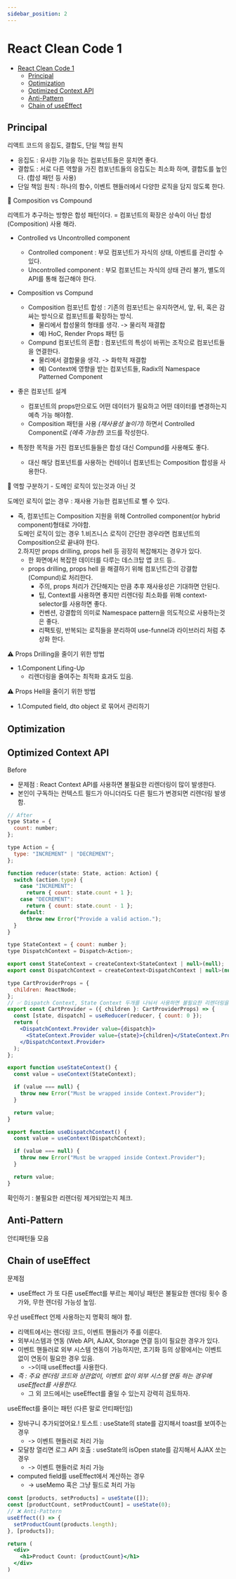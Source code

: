 ```yaml
---
sidebar_position: 2
---
```


# React Clean Code 1

- [React Clean Code 1](#react-clean-code-1)
  - [Principal](#principal)
  - [Optimization](#optimization)
  - [Optimized Context API](#optimized-context-api)
  - [Anti-Pattern](#anti-pattern)
  - [Chain of useEffect](#chain-of-useeffect)


## Principal  

리액트 코드의 응집도, 결합도, 단일 책임 원칙  
- 응집도 : 유사한 기능을 하는 컴포넌트들은 뭉치면 좋다.  
- 결합도 : 서로 다른 역할을 가진 컴포넌트들의 응집도는 최소화 하며, 결합도를 높인다. (합성 패턴 등 사용)   
- 단일 책임 원칙 : 하나의 함수, 이벤트 핸들러에서 다양한 로직을 담지 않도록 한다.  


🧠 Composition vs Compound

리액트가 추구하는 방향은 합성 패턴이다. = 컴포넌트의 확장은 상속이 아닌 합성(Composition) 사용 해라.  
- Controlled vs Uncontrolled component 
  - Controlled component : 부모 컴포넌트가 자식의 상태, 이벤트를 관리할 수 있다.  
  - Uncontrolled component : 부모 컴포넌트는 자식의 상태 관리 불가, 별도의 API를 통해 접근해야 한다.  

- Composition vs Compund  
  - Composition 컴포넌트 합성 : 기존의 컴포넌트는 유지하면서, 앞, 뒤, 혹은 감싸는 방식으로 컴포넌트를 확장하는 방식.   
    - 물리에서 합성물의 형태를 생각. -> 물리적 재결합  
    - 예) HoC, Render Props 패턴 등  
  - Compund 컴포넌트의 혼합 : 컴포넌트의 특성이 바뀌는 조작으로 컴포넌트들을 연결한다.  
    - 물리에서 결합물을 생각. -> 화학적 재결합  
    - 예) Context에 영향을 받는 컴포넌트들, Radix의 Namespace Patterned Component  

- 좋은 컴포넌트 설계
  - 컴포넌트의 props만으로도 어떤 데이터가 필요하고 어떤 데이터를 변경하는지 예측 가능 해야함.  
  - Composition 패턴을 사용 *(재사용성 높이기)* 하면서 Controlled Component로 *(에측 가능한)* 코드를 작성한다.   

- 특정한 목적을 가진 컴포넌트들들은 합성 대신 Compund를 사용해도 좋다.  
  - 대신 해당 컴포넌트를 사용하는 컨테이너 컴포넌트는 Composition 합성을 사용한다.  


🧠 역할 구분하기 - 도메인 로직이 있는것과 아닌 것  

도메인 로직이 없는 경우 : 재사용 가능한 컴포넌트로 뺄 수 있다.  
- 즉, 컴포넌트는 Composition 지원을 위해 Controlled component(or hybrid component)형태로 가야함.  
도메인 로직이 있는 경우 
  1.비즈니스 로직이 간단한 경우라면 컴포넌트의 Composition으로 끝내야 한다.    
  2.하지만 props drilling, props hell 등 굉장히 복잡해지는 경우가 있다.  
    - 한 화면에서 복잡한 데이터를 다루는 데스크탑 앱 코드 등..  
    - props drilling, props hell 을 해결하기 위해 컴포넌트간의 강결합(Compund)로 처리한다.
      - 주의, props 처리가 간단해지는 만큼 추후 재사용성은 기대하면 안된다.  
      - 팁, Context를 사용하면 좋지만 리렌더링 최소화를 위해 context-selector를 사용하면 좋다.  
      - 컨벤션, 강결합의 의미로 Namespace pattern을 의도적으로 사용하는것은 좋다.  
      - 리팩토링, 반복되는 로직들을 분리하여 use-funnel과 라이브러리 처럼 추상화 한다.  

⚠️ Props Drilling을 줄이기 위한 방법  
- 1.Component Lifing-Up
  - 리렌더링을 줄여주는 최적화 효과도 있음.  

⚠️ Props Hell을 줄이기 위한 방법  
- 1.Computed field, dto object 로 묶어서 관리하기  

## Optimization  

## Optimized Context API

Before
- 문제점 : React Context API를 사용하면 불필요한 리렌더링이 많이 발생한다.  
- 본인이 구독하는 컨텍스트 필드가 아니더라도 다른 필드가 변경되면 리렌더링 발생함.  

```jsx
// After
type State = {
  count: number;
};

type Action = {
  type: "INCREMENT" | "DECREMENT";
};

function reducer(state: State, action: Action) {
  switch (action.type) {
    case "INCREMENT":
      return { count: state.count + 1 };
    case "DECREMENT":
      return { count: state.count - 1 };
    default:
      throw new Error("Provide a valid action.");
  }
}

type StateContext = { count: number };
type DispatchContext = Dispatch<Action>;

export const StateContext = createContext<StateContext | null>(null);
export const DispatchContext = createContext<DispatchContext | null>(null);

type CartProviderProps = {
  children: ReactNode;
};
// ✅ Dispatch Context, State Context 두개를 나눠서 사용하면 불필요한 리렌더링을 방지
export const CartProvider = ({ children }: CartProviderProps) => {
  const [state, dispatch] = useReducer(reducer, { count: 0 });
  return (
    <DispatchContext.Provider value={dispatch}>
      <StateContext.Provider value={state}>{children}</StateContext.Provider>
    </DispatchContext.Provider>
  );
};

export function useStateContext() {
  const value = useContext(StateContext);

  if (value === null) {
    throw new Error("Must be wrapped inside Context.Provider");
  }

  return value;
}

export function useDispatchContext() {
  const value = useContext(DispatchContext);

  if (value === null) {
    throw new Error("Must be wrapped inside Context.Provider");
  }

  return value;
}

```

확인하기 : 불필요한 리렌더링 제거되었는지 체크.  

## Anti-Pattern 

안티패턴들 모음  

## Chain of useEffect   

문제점 
- useEffect 가 또 다른 useEffect를 부르는 체이닝 패턴은 불필요한 렌더링 횟수 증가와, 무한 렌더링 가능성 높임.   

우선 useEffect 언제 사용하는지 명확히 해야 함.  
- 리액트에서는 렌더링 코드, 이벤트 핸들러가 주를 이룬다.  
- 외부시스템과 연동 (Web API, AJAX, Storage 연결 등)이 필요한 경우가 있다.  
- 이벤트 핸들러로 외부 시스템 연동이 가능하지만, 초기화 등의 상황에서는 이벤트 없이 연동이 필요한 경우 있음.  
  - ->이때 useEffect를 사용한다.
- *즉 : 주요 렌더링 코드와 상관없이, 이벤트 없이 외부 시스템 연동 하는 경우에 useEffect를 사용한다.*   
  - 그 외 코드에서는 useEffect를 줄일 수 있는지 강력히 검토하자.  


useEffect를 줄이는 패턴 (다른 말로 안티패턴임)  
- 장바구니 추가되었어요.! 토스트 : useState의 state를 감지해서 toast를 보여주는 경우 
  - -> 이벤트 핸들러로 처리 가능    
- 모달창 열리면 로그 API 호출 : useState의 isOpen state를 감지해서 AJAX 쏘는 경우 
  - -> 이벤트 핸들러로 처리 가능   
- computed field를 useEffect에서 계산하는 경우 
  - -> useMemo 혹은 그냥 필드로 처리 가능     

```jsx
const [products, setProducts] = useState([]);
const [productCount, setProductCount] = useState(0);
// ❌ Anti-Pattern
useEffect(() => {
  setProductCount(products.length);
}, [products]);

return (
  <div>
    <h1>Product Count: {productCount}</h1>
  </div>
)
```

